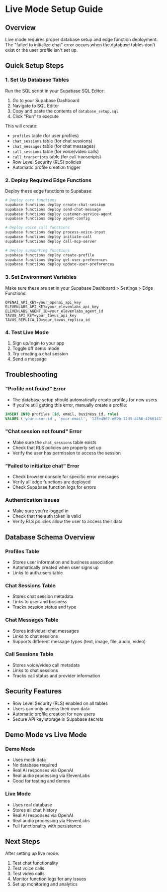 # Live Mode Setup Guide

## Overview
Live mode requires proper database setup and edge function deployment. The "failed to initialize chat" error occurs when the database tables don't exist or the user profile isn't set up.

## Quick Setup Steps

### 1. Set Up Database Tables
Run the SQL script in your Supabase SQL Editor:

1. Go to your Supabase Dashboard
2. Navigate to SQL Editor
3. Copy and paste the contents of `database_setup.sql`
4. Click "Run" to execute

This will create:
- `profiles` table (for user profiles)
- `chat_sessions` table (for chat sessions)
- `chat_messages` table (for chat messages)
- `call_sessions` table (for voice/video calls)
- `call_transcripts` table (for call transcripts)
- Row Level Security (RLS) policies
- Automatic profile creation trigger

### 2. Deploy Required Edge Functions
Deploy these edge functions to Supabase:

```bash
# Deploy core functions
supabase functions deploy create-chat-session
supabase functions deploy send-chat-message
supabase functions deploy customer-service-agent
supabase functions deploy agent-config

# Deploy voice call functions
supabase functions deploy process-voice-input
supabase functions deploy initiate-call
supabase functions deploy call-mcp-server

# Deploy supporting functions
supabase functions deploy create-profile
supabase functions deploy get-user-preferences
supabase functions deploy update-user-preferences
```

### 3. Set Environment Variables
Make sure these are set in your Supabase Dashboard > Settings > Edge Functions:

```
OPENAI_API_KEY=your_openai_api_key
ELEVENLABS_API_KEY=your_elevenlabs_api_key
ELEVENLABS_AGENT_ID=your_elevenlabs_agent_id
TAVUS_API_KEY=your_tavus_api_key
TAVUS_REPLICA_ID=your_tavus_replica_id
```

### 4. Test Live Mode
1. Sign up/login to your app
2. Toggle off demo mode
3. Try creating a chat session
4. Send a message

## Troubleshooting

### "Profile not found" Error
- The database setup should automatically create profiles for new users
- If you're still getting this error, manually create a profile:

```sql
INSERT INTO profiles (id, email, business_id, role)
VALUES ('your-user-id', 'your-email', '123e4567-e89b-12d3-a456-426614174000', 'customer');
```

### "Chat session not found" Error
- Make sure the `chat_sessions` table exists
- Check that RLS policies are properly set up
- Verify the user has permission to access the session

### "Failed to initialize chat" Error
- Check browser console for specific error messages
- Verify all edge functions are deployed
- Check Supabase function logs for errors

### Authentication Issues
- Make sure you're logged in
- Check that the auth token is valid
- Verify RLS policies allow the user to access their data

## Database Schema Overview

### Profiles Table
- Stores user information and business association
- Automatically created when user signs up
- Links to auth.users table

### Chat Sessions Table
- Stores chat session metadata
- Links to user and business
- Tracks session status and type

### Chat Messages Table
- Stores individual chat messages
- Links to chat sessions
- Supports different message types (text, image, file, audio, video)

### Call Sessions Table
- Stores voice/video call metadata
- Links to chat sessions
- Tracks call status and provider information

## Security Features

- Row Level Security (RLS) enabled on all tables
- Users can only access their own data
- Automatic profile creation for new users
- Secure API key storage in Supabase secrets

## Demo Mode vs Live Mode

### Demo Mode
- Uses mock data
- No database required
- Real AI responses via OpenAI
- Real audio processing via ElevenLabs
- Good for testing and demos

### Live Mode
- Uses real database
- Stores all chat history
- Real AI responses via OpenAI
- Real audio processing via ElevenLabs
- Full functionality with persistence

## Next Steps

After setting up live mode:
1. Test chat functionality
2. Test voice calls
3. Test video calls
4. Monitor function logs for any issues
5. Set up monitoring and analytics 